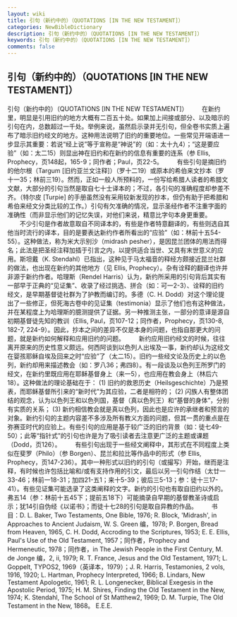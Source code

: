 ```yaml
---
layout: wiki
title: 引句（新约中的）（QUOTATIONS [IN THE NEW TESTAMENT]）
categories: NewBibleDictionary
description: 引句（新约中的）（QUOTATIONS [IN THE NEW TESTAMENT]）
keywords: 引句（新约中的）（QUOTATIONS [IN THE NEW TESTAMENT]）
comments: false
---
```


## 引句（新约中的）（QUOTATIONS [IN THE NEW TESTAMENT]）



引句（新约中的）（QUOTATIONS [IN THE NEW TESTAMENT]）
　　在新约里，明显是引用旧约的地方大概有二百五十处。如果加上间接或部分、以及暗示的引句在内，总数超过一千处。举例来说，虽然启示录并无引句，但全卷书实质上遍布了暗示旧约经文的地方。这种用法说明了旧约的重要地位。一些常见开端语进一步显示其重要：若说“经上说”等于宣称是“神说”的（如：太十九4）；“这是要应验”（如：太二15）则显出神在旧约和在新约的信息有重要的连系（参 Ellis, Prophecy，页148起，165-9；同作者；Paul，页22-5。
　　有些引句是摘旧约的他尔根（Targum [旧约亚兰文注释]）（罗十二19）或原本的希伯来文抄本（罗十一35；林前三19）。然而，正如一般人所预料的，一份写给希腊人读者的希腊文文献，大部分的引句当然是取自七十士译本的；不过，各引句的准确程度却参差不齐。（特尔皮 [Turpie] 的手册虽然没有采用较新发现的抄本，但仍有助于把希腊和希伯来经文分类比较的工作。）引句有欠准确的情况，显示圣经作者不注重字面的准确性（而非显示他们的记忆失误，对他们来说，精意比字句本身更重要。
　　不少引句是作者故意取自不同译本的，有些是作者特意翻译的，有些则选自其他当时流行的译本，目的是要表达新约作者所看出的“应验”（如：林前十五54-55）。这种做法，称为米大示别沙（midrash
pesher），是因昆兰团体的用法而得名；此法是把圣经注释加插于引言之内，以提供适合当世、又具有末世意义的应用。斯坦戴（K. Stendahl）已指出，这种见于马太福音的释经方颇接近昆兰社群的做法，也出现在新约的其他地方（见 Ellis, Prophecy）。杂有诠释的翻译也许并非源于新约作者。哈理斯（Rendel Harris）认为，新约所采用的引句背后其实有一部早于正典的“见证集”、收录了经过挑选、拼合（如：可一2-3）、诠释的旧约经文，是早期基督徒社群为了护教而编订的。多德（C. H. Dodd）对这个理论提出了一些修正，但死海古卷中的见证集（testimonia）显示了他们也有这种做法，并在某程度上为哈理斯的臆测提供了证据。另一种推测主张，一部分的意译是源自初期基督徒先知的教训（Ellis, Paul，页107-12；同作者，Prophecy，页130-8, 182-7, 224-9）。因此，抄本之间的差异不仅是本身的问题，也指自那更大的问题，就是新约如何解释和应用旧约的问题。
　　新约应用旧约经文的时候，往往离开原来的历史性意义颇远。何西阿谈到以色列人出埃及一事，新约却认为这经文在婴孩耶稣自埃及回来之时“应验”了（太二15）。旧约一些经文论及历史上的以色列，新约却用来描述教会（如：罗八36；弗四8）。有一段谈及以色列王所罗门的经文，在新约里既应用在耶稣基督身上（来一5），也应用在教会身上（林后六18）。这种做法的理论基础在于： (1) 旧约的救恩历史（Heilsgeschichte）乃是预表，而耶稣基督所引来的“新时代”为其应验，二者是相符的； (2) 闪族人有整体团结的观念，认为以色列王和以色列国，基督（真以色列王）和“基督的身体”，分别有实质的关系； (3) 新约相信教会就是真以色列，因此也是应许的承继者和预言的对象。新约引句的主题内容差不多涉及所有教义方面的问题，但其一贯的重点是在弥赛亚时代的应验上。有些引句的应用是基于较广泛的旧约背景（如：徒七49-50）；此等“指针式”的引句也许是为了吸引读者去注意更广泛的主题或课题（Dodd，页126）。
　　有些引句出现于一些经文阐释中，其形式在不同程度上类似在斐罗（Philo）（参 Borgen）、昆兰和拉比等作品中的形式（参 Ellis, Prophecy，页147-236）。其中一种形式以旧约的引句（或撮写）开始，继而是注释，有时候也许包括比喻和/或有支持作用的引文，最后以另一引句作结（太廿一33-46；林前一18-31；加四21-五1；来十5-39；彼后三5-13；参：徒十三17-41）。有些见证集可能选录了这类阐释的文字。新约的引句也有取自旧约以外的。弗五14（参：林前十五45下；提前五18下）可能摘录自早期的基督教圣诗或启示；犹14引自伪经《以诺书》；而徒十七28的引句是取自异教的作品。
　　书目：D. L. Baker, Two Testaments, One Bible, 1976; R.
Block, 'Midrash', in Approaches to
Ancient Judaism, W. S. Green 编，1978; P. Borgen, Bread from Heaven, 1965, C. H. Dodd, Accroding to the Scriptures, 1953; E. E. Ellis, Paul's Use of the Old Testament, 1957；同作者，Prophecy and Hermeneutic,
1978；同作者，in The Jewish People in the
First Century, M. de Jonge 编，2, ii, 1979; R. T. France, Jesus and the Old Testament, 1971; L.
Goppelt, TYPOS2, 1969（英译本，1979）；J. R. Harris, Testamonies, 2 vols, 1916, 1920; L.
Hartman, Prophecy Interpreted, 1966;
B. Lindars, New Testament Apologetic,
1961; R. L. Longenecker, Biblical
Exegesis in the Apostolic Period, 1975; H. M. Shires, Finding the Old Testament in the New, 1974; K. Stendahl, The School of St Matthew2, 1969; D. M.
Turpie, The Old Testament in the New,
1868。
E.E.E.




